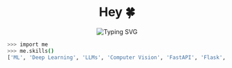 <!-- HACKER STYLE README -->

<h1 align="center">Hey 🍀 <span style="color:#00FF41"></span></h1>
<p align="center"><img src="https://readme-typing-svg.demolab.com?font=Fira+Code&size=22&duration=3000&pause=500&color=00FF41&center=true&vCenter=true&width=435&lines=ML+Engineer;Deep+Learning+Developer;Pythonista+%F0%9F%90%8D;Terminal+Lover+%F0%9F%92%BB;FastAPI+%7C+Flask+%7C+C+Hacker;Vision+%7C+LLMs+%7C+Signal+Processing" alt="Typing SVG" /></p>

```bash
>>> import me
>>> me.skills()
['ML', 'Deep Learning', 'LLMs', 'Computer Vision', 'FastAPI', 'Flask', 'C', 'Signal/Image Processing', 'Git', 'Linux']

